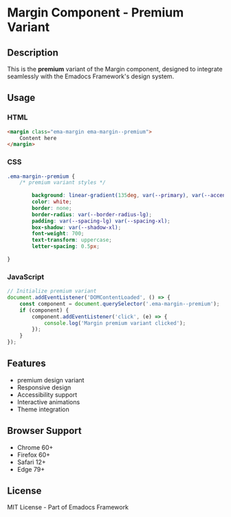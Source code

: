 # Margin Component - Premium Variant

## Description
This is the **premium** variant of the Margin component, designed to integrate seamlessly with the Emadocs Framework's design system.

## Usage

### HTML
```html
<margin class="ema-margin ema-margin--premium">
    Content here
</margin>
```

### CSS
```css
.ema-margin--premium {
    /* premium variant styles */
    
        background: linear-gradient(135deg, var(--primary), var(--accent));
        color: white;
        border: none;
        border-radius: var(--border-radius-lg);
        padding: var(--spacing-lg) var(--spacing-xl);
        box-shadow: var(--shadow-xl);
        font-weight: 700;
        text-transform: uppercase;
        letter-spacing: 0.5px;
    
}
```

### JavaScript
```javascript
// Initialize premium variant
document.addEventListener('DOMContentLoaded', () => {
    const component = document.querySelector('.ema-margin--premium');
    if (component) {
        component.addEventListener('click', (e) => {
            console.log('Margin premium variant clicked');
        });
    }
});
```

## Features
- premium design variant
- Responsive design
- Accessibility support
- Interactive animations
- Theme integration

## Browser Support
- Chrome 60+
- Firefox 60+
- Safari 12+
- Edge 79+

## License
MIT License - Part of Emadocs Framework
